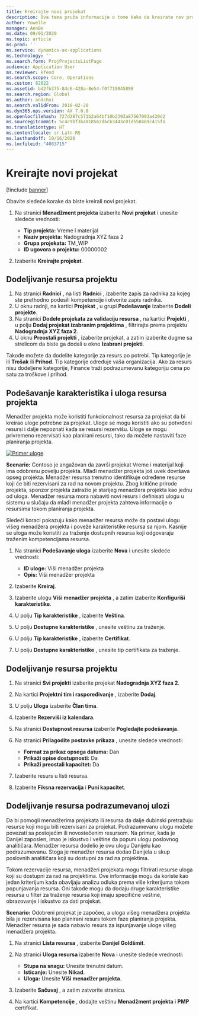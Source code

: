 ```yaml
---
title: Kreirajte novi projekat
description: Ova tema pruža informacije o tome kako da kreirate nov projekat.
author: Yowelle
manager: AnnBe
ms.date: 09/01/2020
ms.topic: article
ms.prod: ''
ms.service: dynamics-ax-applications
ms.technology: ''
ms.search.form: ProjProjectsListPage
audience: Application User
ms.reviewer: kfend
ms.search.scope: Core, Operations
ms.custom: 82022
ms.assetid: bd2fb375-84c6-428a-8e54-f0f719045898
ms.search.region: Global
ms.author: andchoi
ms.search.validFrom: 2016-02-28
ms.dyn365.ops.version: AX 7.0.0
ms.openlocfilehash: 727d287c571b2a64bf10b2393a87567093a420d2
ms.sourcegitcommit: 5c4c9bf3ba018562d6cb3443c01d550489c415fa
ms.translationtype: HT
ms.contentlocale: sr-Latn-RS
ms.lasthandoff: 10/16/2020
ms.locfileid: "4083715"
---
```

# <a name="create-a-new-project"></a>Kreirajte novi projekat

[!include [banner](../includes/banner.md)]

Obavite sledeće korake da biste kreirali novi projekat.

1. Na stranici **Menadžment projekta** izaberite **Novi projekat** i unesite sledeće vrednosti:

    - **Tip projekta:** Vreme i materijal
    - **Naziv projekta:** Nadogradnja XYZ faza 2
    - **Grupa projekata:** TM\_WIP
    - **ID ugovora o projektu:** 00000002

2. Izaberite **Kreirajte projekat**.

## <a name="assign-a-resource-to-a-project"></a>Dodeljivanje resursa projektu

1. Na stranici **Radnici** , na listi **Radnici** , izaberite zapis za radnika za kojeg ste prethodno podesili kompetencije i otvorite zapis radnika.
2. U oknu radnji, na kartici **Projekat** , u grupi **Podešavanje** izaberite **Dodeli projekte**.
3. Na stranici **Dodele projekata za validaciju resursa** , na kartici **Projekti** , u polju **Dodaj projekat izabranim projektima** , filtrirajte prema projektu **Nadogradnja XYZ faza 2**.
4. U oknu **Preostali projekti** , izaberite projekat, a zatim izaberite dugme sa strelicom da biste ga dodali u okno **Izabrani projekti**.

Takođe možete da dodelite kategorije za resurs po potrebi. Tip kategorije je ili **Trošak** ili **Prihod**. Tip kategorije određuje vaša organizacija. Ako za resurs nisu dodeljene kategorije, Finance traži podrazumevanu kategoriju cena po satu za troškove i prihod.

## <a name="set-up-project-resource-and-role-characteristics"></a>Podešavanje karakteristika i uloga resursa projekta

Menadžer projekta može koristiti funkcionalnost resursa za projekat da bi kreirao uloge potrebne za projekat. Uloge se mogu koristiti ako su potvrđeni resursi i dalje nepoznati kada se resursi rezervišu. Uloge se mogu privremeno rezervisati kao planirani resursi, tako da možete nastaviti faze planiranja projekta.

[![Primer uloge](./media/projectresourcing05.jpg)](./media/projectresourcing05.jpg) 

**Scenario:** Contoso je angažovan da završi projekat Vreme i materijal koji ima odobrenu povelju projekta. Mlađi menadžer projekta još uvek dovršava opseg projekta. Menadžer resursa trenutno identifikuje određene resurse koji će biti rezervisani za rad na novom projektu. Zbog kritične prirode projekta, sponzor projekta zatražio je starijeg menadžera projekta kao jednu od uloga. Menadžer resursa mora nabaviti novi resurs i definisati ulogu u sistemu u slučaju da mlađi menadžer projekta zahteva informacije o resursima tokom planiranja projekta.

Sledeći koraci pokazuju kako menadžer resursa može da postavi ulogu višeg menadžera projekta i poveže karakteristike resursa sa njom. Kasnije se uloga može koristiti za traženje dostupnih resursa koji odgovaraju traženim kompetencijama resursa.

1. Na stranici **Podešavanje uloga** izaberite **Nova** i unesite sledeće vrednosti:

    - **ID uloge:** Viši menadžer projekta
    - **Opis:** Viši menadžer projekta

2. Izaberite **Kreiraj**.
3. Izaberite ulogu **Viši menadžer projekta** , a zatim izaberite **Konfiguriši karakteristike**.
4. U polju **Tip karakteristike** , izaberite **Veština**.
5. U polju **Dostupne karakteristike** , unesite veštinu za traženje.
6. U polju **Tip karakteristike** , izaberite **Certifikat**.
7. U polju **Dostupne karakteristike** , unesite tip certifikata za traženje.

## <a name="assign-a-project-resource-to-a-project"></a>Dodeljivanje resursa projektu

1. Na stranici **Svi projekti** izaberite projekat **Nadogradnja XYZ faza 2**.
2. Na kartici **Projektni tim i raspoređivanje** , izaberite **Dodaj**.
3. U polju **Uloga** izaberite **Član tima**.
4. Izaberite **Rezerviši iz kalendara**.
5. Na stranici **Dostupnost resursa** izaberite **Pogledajte podešavanja**.
6. Na stranici **Prilagodite postavke prikaza** , unesite sledeće vrednosti:

    - **Format za prikaz opsega datuma:** Dan
    - **Prikaži opise dostupnosti:** Da
    - **Prikaži preostali kapacitet:** Da

7. Izaberite resurs u listi resursa.
8. Izaberite **Fiksna rezervacija** i **Puni kapacitet**.

## <a name="assign-a-resource-to-a-default-role"></a>Dodeljivanje resursa podrazumevanoj ulozi

Da bi pomogli menadžerima projekata ili resursa da dalje dubinski pretražuju resurse koji mogu biti rezervisani za projekat. Podrazumevanu ulogu možete povezati sa postojećim ili novostečenim resursom. Na primer, kada je Danijel zaposlen, imao je iskustvo i veštine da popuni ulogu poslovnog analitičara. Menadžer resursa dodelio je ovu ulogu Danijelu kao podrazumevanu. Stoga je menadžer resursa dodao Danijela u skup poslovnih analitičara koji su dostupni za rad na projektima.

Tokom rezervacije resursa, menadžeri projekata mogu filtrirati resurse uloga koji su dostupni za rad na projektima. Ove informacije mogu da koriste kao jedan kriterijum kada obavljaju analizu odluka prema više kriterijuma tokom popunjavanja resursa. Oni takođe mogu da dodaju druge karakteristike resursa u filter za traženje resursa koji imaju specifične veštine, obrazovanje i iskustvo za dati projekat.

**Scenario:** Odobreni projekat je započeo, a uloga višeg menadžera projekta bila je rezervisana kao planirani resurs tokom faze planiranja projekta. Menadžer resursa je sada nabavio resurs za ispunjavanje uloge višeg menadžera projekta.

1. Na stranici **Lista resursa** , izaberite **Danijel Goldšmit**.
2. Na stranici **Uloga resursa** izaberite **Nova** i unesite sledeće vrednosti:

    - **Stupa na snagu:** Unesite trenutni datum.
    - **Isticanje:** Unesite **Nikad**.
    - **Uloga:** Unesite **Viši menadžer projekta**.

3. Izaberite **Sačuvaj** , a zatim zatvorite stranicu.
4. Na kartici **Kompetencije** , dodajte veštinu **Menadžment projekta** i **PMP** certifikat.
